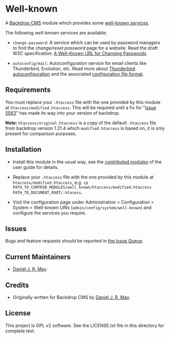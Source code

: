 # Well-known #

A [Backdrop CMS](https://backdropcms.org/) module which provides
some [well-known
services](https://en.wikipedia.org/wiki/Well-known_URI "Wikipedia").

The following *well-known* services are available:

* `change-password`: A service which can be used by password managers to
  find the *change/reset password* page for a website. Read the draft W3C
  specification: [A Well-Known URL for Changing
  Passwords](https://w3c.github.io/webappsec-change-password-url/).

* `autoconfig/mail`: Autoconfiguration service for email clients like
  Thunderbird, Evolution, etc. Read more about [Thunderbird
  autoconfiguration](https://wiki.mozilla.org/Thunderbird:Autoconfiguration)
  and the associated [configuration file format](https://wiki.mozilla.org/Thunderbird:Autoconfiguration:ConfigFileFormat).

## Requirements ##

You must replace your `.htaccess` file with the one provided by this
module at `htaccess/modified.htaccess`. This will be required until a
fix for "[issue
5583](https://github.com/backdrop/backdrop-issues/issues/5583#issue-1200228154)"
has made its way into your version of backdrop.

**Note:** `htaccess/original.htaccess` is a copy of the default
`.htaccess` file from backdrop version 1.21.4 which
`modified.htaccess` is based on, it is only present for comparison
purposes.

## Installation ##

* Install this module in the usual way, see the [contributed
  modules](https://docs.backdropcms.org/documentation/contributed-modules)
  of the user guide for details.

* Replace your `.htaccess` file with the one provided by this module
  at `htaccess/modified.htaccess`, e.g. `cp
  PATH_TO_CONTRIB_MODULES/well_known/htaccess/modified.htaccess
  PATH_TO_DOCUMENT_ROOT/.htacess`.
  
* Visit the configuration page under Administration > Configuration > System >
  Well-known URIs (`admin/config/system/well-known`) and
  configure the services you require.

## Issues ##

Bugs and feature requests should be reported in [the Issue
Queue](https://github.com/danieljrmay/well_known/issues).

## Current Maintainers ##

* [Daniel J. R. May](https://github.com/danieljrmay).

## Credits ##

* Originally written for Backdrop CMS by [Daniel J. R. May](https://github.com/danieljrmay).

## License ##

This project is GPL v2 software. See the LICENSE.txt file in this
directory for complete text.
